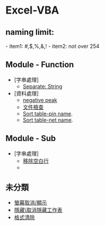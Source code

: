 # Excel-VBA

<h2>naming limit:</h2>
- item1: #,$,%,&,!
- item2: not over 254

<h2> Module - Function</h2>

- [字串處理]
    - [Separate: String](https://github.com/Guan-Wei/Excel-VBA/blob/master/Source%20code/function/Separate_String.bas)
- [資料處理]
    - [negative peak](https://github.com/Guan-Wei/Excel-VBA/blob/master/Source%20code/function/negative_peak.bas)
    - [文件檢查](https://github.com/Guan-Wei/Excel-VBA/blob/master/Source%20code/function/file_check_exit.bas)
    - [Sort table-pin name](https://github.com/Guan-Wei/Excel-VBA/blob/master/Source%20code/other/sort/sort_pin_table.bas).
    - [Sort table-net name](https://github.com/Guan-Wei/Excel-VBA/blob/master/Source%20code/other/sort/sort_netname_table.bas).

<h2> Module - Sub</h2>

- [字串處理]
    - [移除空白行](https://github.com/Guan-Wei/Excel-VBA/blob/master/Source%20code/Sub/remove_space_in_rows.bas)
    - 
<h2>未分類</h2>

- [螢幕取消/顯示](https://github.com/Guan-Wei/Excel-VBA/blob/master/Source%20code/other/screen%20updating.bas)
- [隱藏\取消隱藏工作表](https://github.com/Guan-Wei/Excel-VBA/blob/master/Source%20code/other/sheet_visible_cancel.bas)
- [格式清除](https://github.com/Guan-Wei/Excel-VBA/blob/master/Source%20code/Sub/sheet_format_initial.bas)
